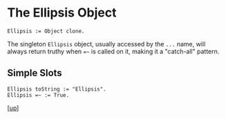 
# The Ellipsis Object

    Ellipsis := Object clone.

The singleton `Ellipsis` object, usually accessed by the `...` name,
will always return truthy when `=~` is called on it, making it a
"catch-all" pattern.

## Simple Slots

    Ellipsis toString := "Ellipsis".
    Ellipsis =~ := True.

[[up](.)]
